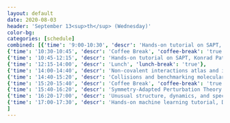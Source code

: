 ```yaml
---
layout: default
date: 2020-08-03
header: 'September 13<sup>th</sup> (Wednesday)'
color-bg: 
categories: [schedule]
combined: [{'time': '9:00-10:30', 'descr': 'Hands-on tutorial on SAPT, Konrad Patkowski (Auburn University)' , 'tutorial': 'true'},
{'time': '10:30-10:45', 'descr': 'Coffee Break', 'coffee-break': 'true'},
{'time': '10:45-12:15', 'descr': 'Hands-on tutorial on SAPT, Konrad Patkowski (Auburn University)', 'tutorial': 'true'},
{'time': '12:15-14:00', 'descr': 'Lunch', 'lunch-break': 'true'},
{'time': '14:00-14:40', 'descr': 'Non-covalent interactions atlas and its applications in method development, Jan Řezáč (IOCB Prague)', 'session': 'Session 3: SAPT, Benchmarking, and More (Chair: Prof. Alston Misquitta)', 'talk': 'true'},
{'time': '14:40-15:20', 'descr': 'Collisions and benchmarking molecular interactions, Tijs Karman (Radboud University, Nijmegen)', 'talk': 'true'},
{'time': '15:20-15:40', 'descr': 'Coffee Break', 'coffee-break': 'true'},
{'time': '15:40-16:20', 'descr': 'Symmetry-Adapted Perturbation Theory Based on Multiconfigurational Wave Function Description of Monomers, Michał Hapka (University of Warsaw)', 'talk': 'true'},
{'time': '16:20-17:00', 'descr': 'Unusual structure, dynamics, and spectroscopic fingerprints of van der Waals complexes, Attila G. Császár (Eötvös Loránd University)', 'talk': 'true'},
{'time': '17:00-17:30', 'descr': 'Hands-on machine learning tutorial, Dahvyd Wing (University of Luxembourg)', 'tutorial': 'true'}
]
---
```

